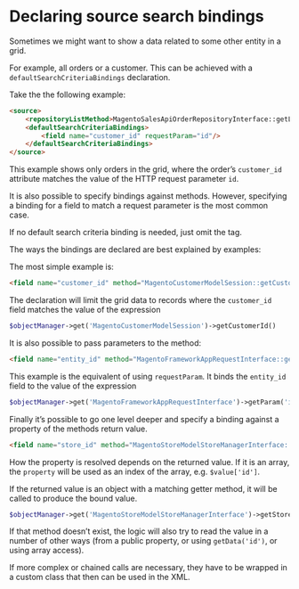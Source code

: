 # Declaring source search bindings

Sometimes we might want to show a data related to some other entity in a grid.

For example, all orders or a customer. This can be achieved with a `defaultSearchCriteriaBindings` declaration.

Take the the following example:

```html
<source>
    <repositoryListMethod>MagentoSalesApiOrderRepositoryInterface::getList</repositoryListMethod>
    <defaultSearchCriteriaBindings>
        <field name="customer_id" requestParam="id"/>
    </defaultSearchCriteriaBindings>
</source>
```

This example shows only orders in the grid, where the order’s `customer_id` attribute matches the value of the HTTP request parameter `id`.

It is also possible to specify bindings against methods. However, specifying a binding for a field to match a request parameter is the most common case.

If no default search criteria binding is needed, just omit the tag.

The ways the bindings are declared are best explained by examples:

The most simple example is:

```html
<field name="customer_id" method="MagentoCustomerModelSession::getCustomerId"/>
```

The declaration will limit the grid data to records where the `customer_id` field matches the value of the expression

```php
$objectManager->get('MagentoCustomerModelSession')->getCustomerId()
```

It is also possible to pass parameters to the method:

```html
<field name="entity_id" method="MagentoFrameworkAppRequestInterface::getParam" param="id"/>
```

This example is the equivalent of using `requestParam`. It binds the `entity_id` field to the value of the expression

```php
$objectManager->get('MagentoFrameworkAppRequestInterface')->getParam('id');
```

Finally it’s possible to go one level deeper and specify a binding against a property of the methods return value.

```html
<field name="store_id" method="MagentoStoreModelStoreManagerInterface::getStore" property="id"/>
```

How the property is resolved depends on the returned value. If it is an array, the `property` will be used as an index of the array, e.g. `$value['id']`.

If the returned value is an object with a matching getter method, it will be called to produce the bound value.

```php
$objectManager->get('MagentoStoreModelStoreManagerInterface')->getStore()->getId();
```

If that method doesn’t exist, the logic will also try to read the value in a number of other ways (from a public property, or using `getData('id')`, or using array access).

If more complex or chained calls are necessary, they have to be wrapped in a custom class that then can be used in the XML.
